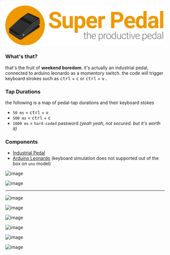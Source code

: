 ![image](https://raw.githubusercontent.com/jossef/super-pedal/master/logo/logo-04.png)

### What's that?
that's the fruit of **weekend boredom**. it's actually an industrial pedal, connected to arduino leonardo as a momentory switch. the code will trigger keyboard strokes such as <kbd>ctrl</kbd> + <kbd>c</kbd> or  <kbd>ctrl</kbd> + <kbd>v</kbd>  .

### Tap Durations 
the following is a map of pedal-tap durations and their keyboard stokes 
- `50 ms` = <kbd>ctrl</kbd> + <kbd>v</kbd> 
- `500 ms` = <kbd>ctrl</kbd> + <kbd>c</kbd>
- `1000 ms` = `hard-coded` password *(yeah yeah, not secured. but it's worth it)*

### Components
- [Industrial Pedal](http://www.ebay.com/itm/131316924194) 
- [Arduino Leonardo](http://www.ebay.com/itm/201037850851) (keyboard simulation does not supported out of the box on `uno` model)

![image](https://cloud.githubusercontent.com/assets/1287098/12220455/fb8125f8-b77a-11e5-9b48-3189b7b62e96.png)

![image](https://cloud.githubusercontent.com/assets/1287098/12220457/ffa95e16-b77a-11e5-9bef-469610ecb4af.png)

----

![image](https://cloud.githubusercontent.com/assets/1287098/10711526/c9960a26-7a86-11e5-9d23-8c8276d9f581.png)

![image](https://cloud.githubusercontent.com/assets/1287098/12220440/5dfa7dac-b77a-11e5-9f13-538b73dfa1fa.png)

![image](https://cloud.githubusercontent.com/assets/1287098/12220441/625f4bb6-b77a-11e5-8b9f-46118118c339.png)

![image](https://cloud.githubusercontent.com/assets/1287098/12220442/6b56d3ce-b77a-11e5-9817-133c9a00cb31.png)

![image](https://cloud.githubusercontent.com/assets/1287098/12220433/3d23872c-b77a-11e5-9bd5-6695aa229f35.png)

![image](https://cloud.githubusercontent.com/assets/1287098/12220438/4e001524-b77a-11e5-91de-4370e7ecf7e8.png)

